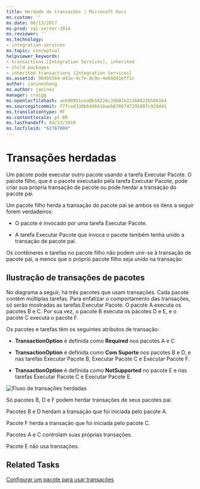 ```yaml
---
title: Herdado de transações | Microsoft Docs
ms.custom: ''
ms.date: 06/13/2017
ms.prod: sql-server-2014
ms.reviewer: ''
ms.technology:
- integration-services
ms.topic: conceptual
helpviewer_keywords:
- transactions [Integration Services], inherited
- child packages
- inherited transactions [Integration Services]
ms.assetid: 90db5564-d41e-4cfe-8c9e-4e68d41eff1c
author: janinezhang
ms.author: janinez
manager: craigg
ms.openlocfilehash: aeb90951cea0b50226c2db87e22268822b58b1b4
ms.sourcegitcommit: f7fced330b64d6616aeb8766747295807c92dd41
ms.translationtype: MT
ms.contentlocale: pt-BR
ms.lasthandoff: 04/23/2019
ms.locfileid: "62767809"
---
```

# <a name="inherited-transactions"></a>Transações herdadas
  Um pacote pode executar outro pacote usando a tarefa Executar Pacote. O pacote filho, que é o pacote executado pela tarefa Executar Pacote, pode criar sua própria transação de pacote ou pode herdar a transação do pacote pai.  
  
 Um pacote filho herda a transação do pacote pai se ambos os itens a seguir forem verdadeiros:  
  
-   O pacote é invocado por uma tarefa Executar Pacote.  
  
-   A tarefa Executar Pacote que invoca o pacote também tenha unido a transação de pacote pai.  
  
 Os contêineres e tarefas no pacote filho não podem unir-se à transação de pacote pai, a menos que o próprio pacote filho seja unido na transação.  
  
## <a name="illustration-of-package-transactions"></a>Ilustração de transações de pacotes  
 No diagrama a seguir, há três pacotes que usam transações. Cada pacote contém múltiplas tarefas. Para enfatizar o comportamento das transações, só serão mostradas as tarefas Executar Pacote. O pacote A executa os pacotes B e C. Por sua vez, o pacote B executa os pacotes D e E, e o pacote C executa o pacote F.  
  
 Os pacotes e tarefas têm os seguintes atributos de transação:  
  
-   **TransactionOption** é definida como **Required** nos pacotes A e C  
  
-   **TransactionOption** é definida como **Com Suporte** nos pacotes B e D, e nas tarefas Executar Pacote B, Executar Pacote C e Executar Pacote F.  
  
-   **TransactionOption** é definida como **NotSupported** no pacote E e nas tarefas Executar Pacote C e Executar Pacote E.  
  
 ![Fluxo de transações herdadas](media/mw-dts-executepack.gif "Flow of inherited transactions")  
  
 Só pacotes B, D e F podem herdar transações de seus pacotes pai.  
  
 Pacotes B e D herdam a transação que foi iniciada pelo pacote A.  
  
 Pacote F herda a transação que foi iniciada pelo pacote C.  
  
 Pacotes A e C controlam suas próprias transações.  
  
 Pacote E não usa transações.  
  
## <a name="related-tasks"></a>Related Tasks  
 [Configurar um pacote para usar transações](../relational-databases/native-client-ole-db-transactions/transactions.md)  
  
  
